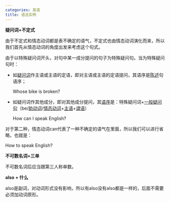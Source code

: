 ```yaml
---
categories: 英语
title: 语法实例
---
```


**疑问词+不定式**

由于不定式和情态动词都是表不确定的语气，不定式也由情态动词演化而来，所以我们首先从情态动词的角度出发来考虑这个句式。

由于以特殊疑问词开头，对句中某一成分提问的句子为特殊疑问句。当为特殊疑问句时：

- 如[疑问词](https://baike.baidu.com/item/疑问词)作主语或主语的定语，即对主语或主语的定语提问，其语序是[陈述](https://baike.baidu.com/item/陈述)句语序；

   Whose bike is broken?

- 如疑问词作其他成分，即对其他成分提问，其[语序](https://baike.baidu.com/item/语序)是：特殊疑问词+[一般疑问句](https://baike.baidu.com/item/一般疑问句)（be/[助动词](https://baike.baidu.com/item/助动词)/[情态动词](https://baike.baidu.com/item/情态动词)+[主语](https://baike.baidu.com/item/主语)+[谓语](https://baike.baidu.com/item/谓语)）

  How can I speak English?

对于第二种，情态动词can代表了一种不确定的语气在里面，所以我们可以进行省略，也就是：

How to speak English?

**不可数名词+三单**

不可数名词后应当跟第三人称单数。

**also + 什么**

also是副词，对动词形式没有影响，所以有also没有also都是一样的，后面不需要必须加动词原形。